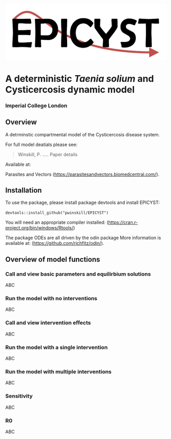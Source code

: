 ![Alt text](/EPICYST_logo.png?raw=true)

# A deterministic *Taenia solium* and Cysticercosis dynamic model
### Imperial College London

## Overview
A detrminstic compartmental model of the Cysticercosis disease system.

For full model deatials please see:

> Winskill, P. ..... Paper details

Available at:

Parasites and Vectors (https://parasitesandvectors.biomedcentral.com/).

## Installation
To use the package, please install package devtools and install EPICYST:

`devtools::install_github("pwinskill/EPICYST")`

You will need an appropriate compiler installed:
(https://cran.r-project.org/bin/windows/Rtools/)

The package ODEs are all driven by the odin package More information is available at:
(https://github.com/richfitz/odin/).

## Overview of model functions
### Call and view basic parameters and equilirbium solutions
ABC
### Run the model with no interventions
ABC
### Call and view intervention effects
ABC
### Run the model with a single intervention
ABC
### Run the model with multiple interventions
ABC
### Sensitivity
ABC
### R0
ABC
